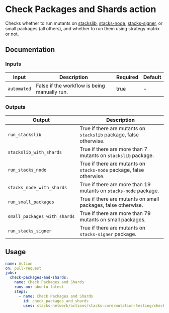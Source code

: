 # Check Packages and Shards action

Checks whether to run mutants on [stackslib](https://github.com/stacks-network/stacks-core/tree/develop/stackslib), [stacks-node](https://github.com/stacks-network/stacks-core/tree/develop/testnet/stacks-node), [stacks-signer](https://github.com/stacks-network/stacks-core/tree/develop/stacks-signer), or small packages (all others), and whether to run them using strategy matrix or not.

## Documentation

### Inputs

| Input       | Description                                  | Required | Default |
| ----------- | -------------------------------------------- | -------- | ------- |
| `automated` | False if the workflow is being manually run. |   true   |    -    |

### Outputs
| Output | Description |
| ------------------------------- | ----------------------------------------------------- |
| `run_stackslib` | True if there are mutants on `stackslib` package, false otherwise.
| `stackslib_with_shards` | True if there are more than 7 mutants on `stackslib` package.
| `run_stacks_node` | True if there are mutants on `stacks-node` package, false otherwise.
| `stacks_node_with_shards` | True if there are more than 19 mutants on `stacks-node` package.
| `run_small_packages` | True if there are mutants on small packages, false otherwise.
| `small_packages_with_shards` | True if there are more than 79 mutants on small packages.
| `run_stacks_signer` | True if there are mutants on `stacks-signer` package.

## Usage

```yaml
name: Action
on: pull-request
jobs:
  check-packages-and-shards:
    name: Check Packages and Shards
    runs-on: ubuntu-latest
    steps:
      - name: Check Packages and Shards
        id: check_packages_and_shards
        uses: stacks-network/actions/stacks-core/mutation-testing/check-packages-and-shards@main
```
